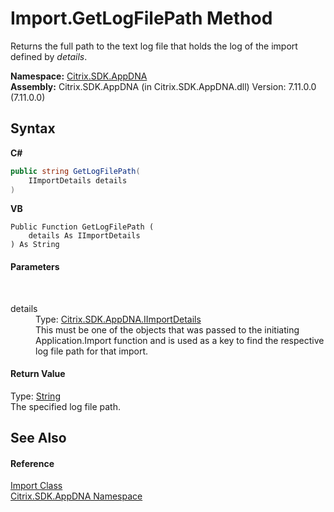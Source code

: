 # Import.GetLogFilePath Method 
 

Returns the full path to the text log file that holds the log of the import defined by *details*.

**Namespace:**&nbsp;[Citrix.SDK.AppDNA](index.md)<br />**Assembly:**&nbsp;Citrix.SDK.AppDNA (in Citrix.SDK.AppDNA.dll) Version: 7.11.0.0 (7.11.0.0)

## Syntax

**C#**
```csharp
public string GetLogFilePath(
	IImportDetails details
)
```

**VB**
```vbnet
Public Function GetLogFilePath ( 
	details As IImportDetails
) As String
```


#### Parameters
&nbsp;<dl><dt>details</dt><dd>Type: <a href="6f580b77-1cee-79a2-e04d-d77b7730fa50">Citrix.SDK.AppDNA.IImportDetails</a><br />This must be one of the objects that was passed to the initiating Application.Import function and is used as a key to find the respective log file path for that import.</dd></dl>

#### Return Value
Type: <a href="http://msdn2.microsoft.com/en-us/library/s1wwdcbf" target="_blank">String</a><br />The specified log file path.

## See Also


#### Reference
<a href="45bef3fc-5396-1e03-f577-fb7fe3ec23f9">Import Class</a><br /><a href="fe2d265b-410b-8b11-1eb4-a790e0b062bf">Citrix.SDK.AppDNA Namespace</a><br />